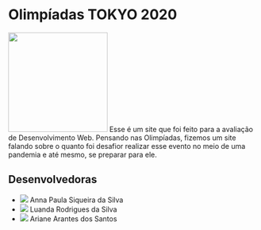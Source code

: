 # Olimpíadas TOKYO 2020
<img src="https://imagens.ebc.com.br/LCvj-_dIAVE38_arMjwdW6iTu1A=/1170x700/smart/https://agenciabrasil.ebc.com.br/sites/default/files/thumbnails/image/jogos-olimpicos-de-toquio-2020.jpg?itok=sWndMnJz" height="200" weight="200">
Esse é um site que foi feito para a avaliação de Desenvolvimento Web.
Pensando nas Olimpíadas, fizemos um site falando sobre o quanto foi desafior realizar esse evento no meio de uma pandemia e até mesmo, se preparar para ele.

## Desenvolvedoras
- <a href="https://github.com/annapss" target="_blank"><img src="https://img.shields.io/badge/GitHub-100000?style=for-the-badge&logo=github&logoColor=white" target="_blank"></a> Anna Paula Siqueira da Silva
- <a href="https://github.com/luarodri" target="_blank"><img src="https://img.shields.io/badge/GitHub-100000?style=for-the-badge&logo=github&logoColor=white" target="_blank"></a> Luanda Rodrigues da Silva
- <a href="https://github.com/Ariane3108" target="_blank"><img src="https://img.shields.io/badge/GitHub-100000?style=for-the-badge&logo=github&logoColor=white" target="_blank"></a> Ariane Arantes dos Santos
